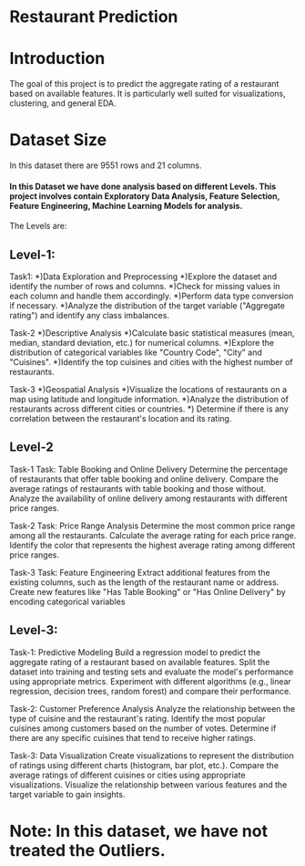 # Restaurant Prediction

# Introduction
The goal of this project is to predict the aggregate rating of a restaurant based on available features. It is particularly well suited for visualizations, clustering, and general EDA.

# Dataset Size
In this dataset there are 9551 rows  and 21 columns.

#### In this Dataset we have done analysis based on different Levels. This project involves contain Exploratory Data Analysis, Feature Selection, Feature Engineering, Machine Learning Models for analysis. 
The Levels are:

## Level-1:
Task1: 
*)Data Exploration and Preprocessing
*)Explore the dataset and identify the number of rows and columns.
*)Check for missing values in each column and handle them accordingly.
*)Perform data type conversion if necessary.
*)Analyze the distribution of the target variable ("Aggregate rating") and identify any class imbalances.

Task-2
*)Descriptive Analysis
*)Calculate basic statistical measures (mean, median, standard deviation, etc.) for numerical columns.
*)Explore the distribution of categorical variables like "Country Code", "City" and "Cuisines".
*)Identify the top cuisines and cities with the highest number of restaurants.

Task-3
*)Geospatial Analysis
*)Visualize the locations of restaurants on a map using latitude and longitude information.
*)Analyze the distribution of restaurants across different cities or countries.
*) Determine if there is any correlation between the restaurant's location and its rating.

## Level-2
Task-1
Task: Table Booking and Online Delivery
Determine the percentage of restaurants that offer table booking and online delivery.
Compare the average ratings of restaurants with table booking and those without.
Analyze the availability of online delivery among restaurants with different price ranges.

Task-2
Task: Price Range Analysis
Determine the most common price range among all the restaurants.
Calculate the average rating for each price range.
Identify the color that represents the highest average rating among different price ranges.

Task-3
Task: Feature Engineering
Extract additional features from the existing columns, such as the length of the restaurant name or address.
Create new features like "Has Table Booking" or "Has Online Delivery" by encoding categorical variables

## Level-3:

Task-1: Predictive Modeling
Build a regression model to predict the aggregate rating of a restaurant based on available features.
Split the dataset into training and testing sets and evaluate the model's performance using appropriate metrics.
Experiment with different algorithms (e.g., linear regression, decision trees, random forest) and compare their performance.

Task-2: Customer Preference Analysis
Analyze the relationship between the type of cuisine and the restaurant's rating.
Identify the most popular cuisines among customers based on the number of votes.
Determine if there are any specific cuisines that tend to receive higher ratings.

Task-3: Data Visualization
Create visualizations to represent the distribution of ratings using different charts (histogram, bar plot, etc.).
Compare the average ratings of different cuisines or cities using appropriate visualizations.
Visualize the relationship between various features and the target variable to gain insights.

# Note: In this dataset, we have not treated the Outliers.
